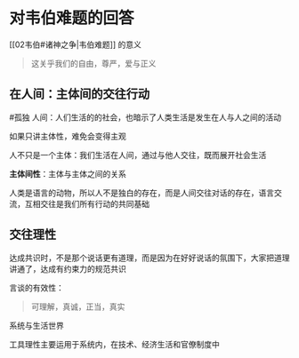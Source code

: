 # 对韦伯难题的回答

[[02韦伯#诸神之争|韦伯难题]] 的意义
> 这关乎我们的自由，尊严，爱与正义

## 在人间：主体间的交往行动
#孤独
人间：人们生活的的社会，也暗示了人类生活是发生在人与人之间的活动

如果只讲主体性，难免会变得主观

人不只是一个主体：我们生活在人间，通过与他人交往，既而展开社会生活

**主体间性**：主体与主体之间的关系

人类是语言的动物，所以人不是独白的存在，而是人间交往对话的存在，语言交流，互相交往是我们所有行动的共同基础

## 交往理性

达成共识时，不是那个说话更有道理，而是因为在好好说话的氛围下，大家把道理讲通了，达成有约束力的规范共识

言谈的有效性：

> 可理解，真诚，正当，真实

系统与生活世界

工具理性主要运用于系统内，在技术、经济生活和官僚制度中

